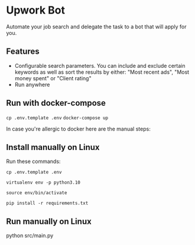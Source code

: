 # Upwork Bot

Automate your job search and delegate the task to a bot that will apply for you.

## Features
- Configurable search parameters. You can include and exclude certain keywords as well as sort the results by either: "Most recent ads", "Most money spent" or "Client rating"
- Run anywhere


## Run with docker-compose
`
cp .env.template .env
`
`docker-compose up`

In case you're allergic to docker here are the manual steps:

## Install manually on Linux
Run these commands: 

`
cp .env.template .env
`

`
virtualenv env -p python3.10
`

`
source env/bin/activate
`

`
pip install -r requirements.txt
`

## Run manually on Linux

python src/main.py